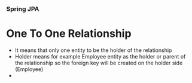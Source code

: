 ### Spring JPA
# One To One Relationship
- It means that only one entity to be the holder of the relationship 
- Holder means for example  Employee entity as the holder or parent of the relationship so the foreign key will be created on the holder side (Employee) 
- 
